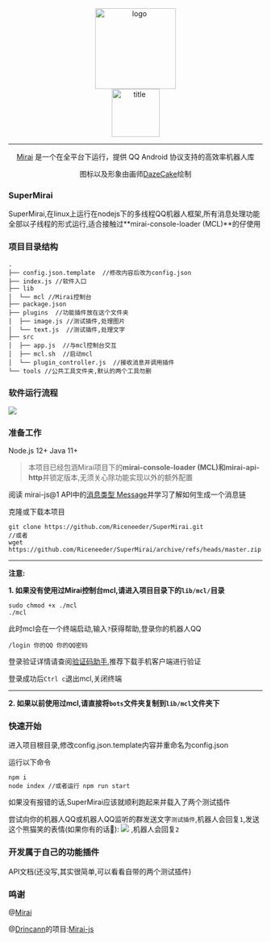 <div align="center">
<img width="160" src="https://cdn.jsdelivr.net/gh/mzdluo123/blog_imgs/img/20200531205703.png" alt="logo"></br>
<img width="95" src="https://cdn.jsdelivr.net/gh/mzdluo123/blog_imgs/img/20200531205726.png" alt="title">

----
[Mirai](https://github.com/mamoe/mirai) 是一个在全平台下运行，提供 QQ Android 协议支持的高效率机器人库

图标以及形象由画师<a href = "https://github.com/DazeCake">DazeCake</a>绘制

</div>


### SuperMirai

SuperMirai,在linux上运行在nodejs下的多线程QQ机器人框架,所有消息处理功能全部以子线程的形式运行,适合接触过**mirai-console-loader (MCL)**的仔使用

### 项目目录结构

```
.
├── config.json.template  //修改内容后改为config.json
├── index.js //软件入口
├── lib
│  └── mcl //Mirai控制台
├── package.json 
├── plugins  //功能插件放在这个文件夹
│  ├── image.js //测试插件,处理图片
│  └── text.js  //测试插件,处理文字
├── src 
│  ├── app.js  //与mcl控制台交互
│  ├── mcl.sh  //启动mcl
│  └── plugin_controller.js  //接收消息并调用插件 
└── tools //公共工具文件夹,默认的两个工具勿删
```

### 软件运行流程

![](https://gitee.com/MrVanme/photos/raw/master/supermirai%E8%BF%90%E8%A1%8C%E6%B5%81%E7%A8%8B.png)

### 准备工作

Node.js 12+	Java 11+

> 本项目已经包涵Mirai项目下的**mirai-console-loader (MCL)**和**mirai-api-http**并锁定版本,无须关心除功能实现以外的额外配置

阅读 mirai-js@1 API中的[消息类型 Message](https://mirai-js-drincann.vercel.app/#/v1.x/Message?id=消息类型-message)并学习了解如何生成一个消息链

克隆或下载本项目

```
git clone https://github.com/Riceneeder/SuperMirai.git
//或者
wget https://github.com/Riceneeder/SuperMirai/archive/refs/heads/master.zip
```

------

**注意:**

**1. 如果没有使用过Mirai控制台mcl,请进入项目目录下的``lib/mcl/``目录**

```
sudo chmod +x ./mcl
./mcl
```

此时mcl会在一个终端启动,输入``?``获得帮助,登录你的机器人QQ

```
/login 你的QQ 你的QQ密码
```

登录验证详情请查阅[验证码助手](https://txhelper.glitch.me/),推荐下载手机客户端进行验证

登录成功后``Ctrl c``退出mcl,关闭终端

------

**2. 如果以前使用过mcl,请直接将``bots``文件夹复制到``lib/mcl``文件夹下**

### 快速开始

进入项目根目录,修改config.json.template内容并重命名为config.json

运行以下命令

```
npm i
node index //或者运行 npm run start
```

如果没有报错的话,SuperMirai应该就顺利跑起来并载入了两个测试插件

尝试向你的机器人QQ或机器人QQ监听的群发送文字``测试插件``,机器人会回复``1``,发送这个熊猫笑的表情(如果你有的话🤡):    ![](https://gitee.com/MrVanme/photos/raw/master/39fafdafc931d89d.jpg)   ,机器人会回复``2``

### 开发属于自己的功能插件

API文档(还没写,其实很简单,可以看看自带的两个测试插件)

### 鸣谢

@[Mirai](https://github.com/mamoe/mirai) 

@[Drincann](https://github.com/Drincann)的项目:[Mirai-js](https://github.com/drinkal/Mirai-js)

